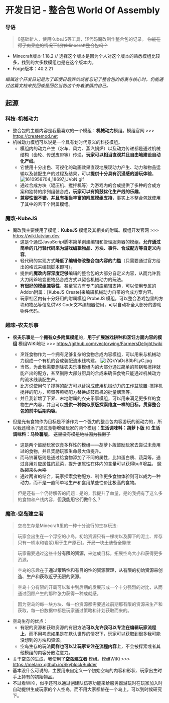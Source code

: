 # 开发日记 - 整合包 World Of Assembly
### 导语
> 0基础新人，使用KubeJS等工具，轻代码魔改制作整合包的记录。
> ~~你能在得了痴呆症的情况下制作Minecraft整合包吗？~~

- Minecraft版本:1.18.2 // 选择这个版本是因为个人对这个版本的熟悉模组比较多，找到的大多数模组也是在这个版本内。
- Forge版本：40.2.21 

*编辑这个开发日记是为了即便日后弃坑或者忘记了整合包的初衷与核心时，仍能通过这篇文档来找回或是回忆当初这个有着激情的自己。*

## 起源

### 科技-机械动力
- 整合包的主题内容是我最喜欢的一个模组：**机械动力**模组。模组官网 >>> https://createmod.net 
- 机械动力模组可以说是一个具有划时代意义的科技模组。
  - 模组内的动力产生（水车、风力、蒸汽锅炉）以及动力传递都是通过机械结构（齿轮、传送皮带等）传递，**玩家可以相当直观并且自由地建设自动化产线**。
  - 它使用十分出色、可视化的动画效果直观地展现动力产生、动力和物品运输以及装配生产的过程及结果，可以**提供十分具有沉浸感的游玩体验**。
   ![1610956704_18697_UVoN.gif](https://s2.loli.net/2024/06/09/eOYjwQWNTnFcp8D.gif)
  - 通过合成方块（辊压机、搅拌机等）为游戏内的合成提供了多种的合成方案和独特的序列组装合成，**玩家可以有捣鼓优化生产线的乐趣**。
  - **兼容性很不错，并且有相当丰富的附属模组支持**，事实上本整合包就使用了其中的若干个附属模组。
### 魔改-KubeJS
- 魔改我主要使用了模组：**KubeJS** 模组及其相关的附属。模组开发官网 >>> https://wiki.latvian.dev
  - 这是个通过JavaScript脚本简单创建编辑和管理服务器的模组，**允许通过简单的几行轻代码来为游戏编辑物品、方块、事件、合成配方等自定义内容**。
  - 轻代码的实现方式**降低了编辑修改整合包内容的门槛**（只需要通过官方给出的格式来编辑脚本即可）。
  - 提供的**魔改内容深度足够**编辑的整合包的大部分自定义内容，从而允许我大刀阔斧地变更物品合成方式以契合机械动力的玩法。
  - **有很好的模组兼容性**，甚至官方有专门的库编辑支持，可以使用专属的Addon附属：[KubeJS Create]来编辑机械动力自带的合成方案内容。
  - 玩家社区内有十分好用的附属模组 ProbeJS 模组，可以整合游戏包里的方块和物品等信息供VS Code文本编辑器使用，可以自动补全大部分的游戏物件代码。

### 趣味-农夫乐事
- **农夫乐事**是一个**拥有众多附属模组**的，**用于扩展游戏耕种和烹饪方面内容的模组** 模组WiKi地址 >>> https://github.com/vectorwing/FarmersDelight/wiki 
  - 烹饪食物作为一个拥有足够复杂的食物合成内容模组，可以用来与机械动力组成一个有机的合成装配流水线构建。
   ![IZQkYaDsB3bFLyC.jpg](https://s2.loli.net/2024/06/09/IZQkYaDsB3bFLyC.jpg)
  - 当然，为此我需要删除农夫乐事模组内的大部分通过简单的煎锅和搅拌就能产出的配方，甚至删除大部分厨具的合成来确保食物只能通过机械动力的流水线装配生产。
  - 比方说使用勺子搅拌的配方可以替换成使用机械动力的工作盆放置-搅拌机搅拌的配方，煎蛋等煎锅配方替换成鼓风机的批量烟熏等。
  - 并且我新增了下界、末地附属的农夫乐事模组，可以用来满足更多样的食物生产内容，并且可以**提供一种类似原版探索维度一样的目标，贯穿整合包的前中后期内容**。

- 但是光有食物作为目标是不够作为一个强力的整合包内容游玩的驱动力的，所以我还增添了通过食物增强玩家的两个模组：**生活调味料：胡萝卜版** 和 **生活调味料：马铃薯版**。
  ~~这里没有模组地址因为我懒了~~
  - 这是两个鼓励玩家饮食多样性的模组——胡萝卜版鼓励玩家去尝试未食用过的食物，并且奖励玩家生命最大值提升。
  - 而马铃薯版则是通过给食物添加了不同的属性，比如蛋白质、蔬菜等，通过食用对应属性的蔬菜，提升该属性在体内的含量可以获得buff增益。 ~~魔改起来头大咯~~
  - 通过两者的结合，玩家探索食物配方、制作更多食物体验则可以成为一种动力，而不是一直简单地生产和食用某些性价比极高的食物。
  
> 但是还有一个仍待解答的问题：是的，我提升了血量，是的我拥有了这么多的食物和产线内容，**但我能用它们做什么？**

### 魔改-空岛建立者
>空岛生存是Minecraft里的一种十分流行的生存玩法:

>玩家会出生在一个浮空的小岛。初始资源只有一棵树以及脚下的泥土、库存只有一桶水和岩浆(用于生产原石)。~~开局一块土装备全靠挖~~

>玩家需要通过这些**十分有限的资源**，来达成目标，拓展空岛大小和获得更多资源。

>空岛的乐趣在于**通过策略性和有目的性的资源管理，从有限的初始资源来创造、生产和获取近乎无限的资源**。

>空岛十分有限的开局可以和中到后期的发展形成一个十分强烈的对比，从而通过回顾产生的那种张力获得一种成就感。

>因为空岛的每一块方块、每一份资源都需要通过前期那有限的资源来生产和获取，每一份数据中都是玩家通过策略和计划获取而来的。

- 空岛生存的优点：
  - 有限的资源和获取资源的有限方法**可以允许我可以专注在编辑玩家流程上**，而不用考虑如果是在默认世界的情况下，玩家可以获取到很多我可能没想到的方块和资源。
  - 空岛生存的玩法**同样也可以让玩家专注在流程内容上**，不会被探索或者其他模组的内容分散注意力。
- 关于空岛的生成，我使用了**空岛建立者** 模组。模组WiKi >>> https://melanx.github.io/SkyblockBuilder
- 基本没什么可说的，主要用来自定义一个初始空岛的内容和形状、玩家出生时手上持有的初始物品。
- 不过看WiKi，似乎还可以通过创建队伍等功能来给服务器游玩时在玩家加入时自动提供生成玩家的个人空岛，而不用大家都挤在一个岛上，可以到时候研究下。